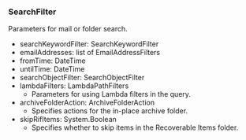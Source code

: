 ### SearchFilter
Parameters for mail or folder search.

- searchKeywordFilter: SearchKeywordFilter
- emailAddresses: list of EmailAddressFilters
- fromTime: DateTime
- untilTime: DateTime
- searchObjectFilter: SearchObjectFilter
- lambdaFilters: LambdaPathFilters
  - Parameters for using Lambda filters in the query.
- archiveFolderAction: ArchiveFolderAction
  - Specifies actions for the in-place archive folder.
- skipRifItems: System.Boolean
  - Specifies whether to skip items in the Recoverable Items folder.
